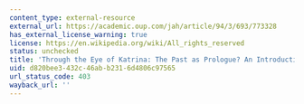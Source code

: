 ```yaml
---
content_type: external-resource
external_url: https://academic.oup.com/jah/article/94/3/693/773328
has_external_license_warning: true
license: https://en.wikipedia.org/wiki/All_rights_reserved
status: unchecked
title: 'Through the Eye of Katrina: The Past as Prologue? An Introduction'
uid: d820bee3-432c-46ab-b231-6d4806c97565
url_status_code: 403
wayback_url: ''
---
```

